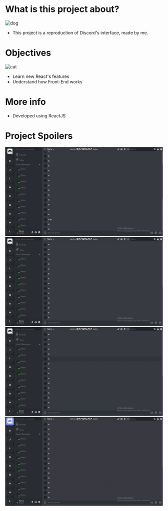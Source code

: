 
# What is this project about?
![dog](https://media.giphy.com/media/VbnUQpnihPSIgIXuZv/giphy.gif)

   - This project is a reproduction of Discord's interface, made by me.

# Objectives
![cat](https://media.giphy.com/media/JIX9t2j0ZTN9S/giphy.gif)
  - Learn new React's features
  - Understand how Front-End works


# More info 

  - Developed using ReactJS

# Project Spoilers

![gif1](gif1.gif)
![gif2](gif2.gif)
![gif3](gif3.gif)
![gif4](gif4.gif)
